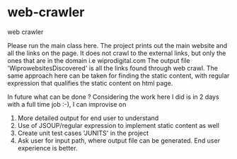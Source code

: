 # web-crawler
web crawler

Please run the main class here. The project prints out the main website and all the links on the page. It does not crawl to the external links,
but only the ones that are in the domain i.e wiprodigital.com
The output file 'WiprowebsitesDiscovered' is all the links found through web crawl. The same approach here can be taken for finding the static content, with regular expression that
qualifies the static content on html page.

In future what can be done ?
Considering the work here I did is in 2 days with a full time job :-), I can improvise on 
1. More detailed output for end user to understand
2. Use of JSOUP/regular expression to implement static content as well
3. Create unit test cases 'JUNITS' in the project
4. Ask user for input path, where output file can be generated. End user experience is better.  

